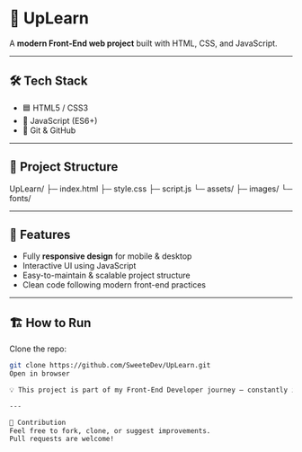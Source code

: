 # 🚀 UpLearn

A **modern Front-End web project** built with HTML, CSS, and JavaScript.

---

## 🛠 Tech Stack

- 🟦 HTML5 / CSS3
- 📜 JavaScript (ES6+)
- 🔗 Git & GitHub

---

## 📂 Project Structure

UpLearn/
├─ index.html
├─ style.css
├─ script.js
└─ assets/
├─ images/
└─ fonts/

---

## 🌟 Features

- Fully **responsive design** for mobile & desktop
- Interactive UI using JavaScript
- Easy-to-maintain & scalable project structure
- Clean code following modern front-end practices

---

## 🏗 How to Run

Clone the repo:

```bash
git clone https://github.com/SweeteDev/UpLearn.git
Open in browser

💡 This project is part of my Front-End Developer journey — constantly improving.

---

💬 Contribution
Feel free to fork, clone, or suggest improvements.
Pull requests are welcome!
```
